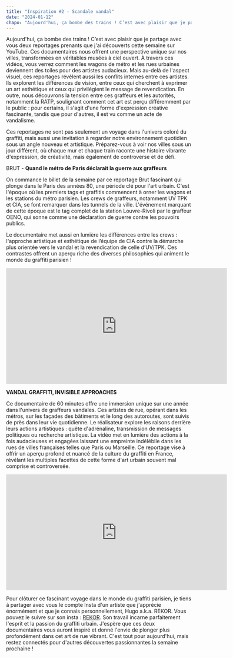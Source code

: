 ```yaml
---
title: "Inspiration #2 - Scandale vandal"
date: "2024-01-12"
chapo: "Aujourd'hui, ça bombe des trains ! C’est avec plaisir que je partage avec vous deux reportages prenants que j'ai découverts cette semaine sur YouTube."
---
```


Aujourd'hui, ça bombe des trains ! C’est avec plaisir que je partage avec vous deux reportages prenants que j'ai découverts cette semaine sur YouTube. Ces documentaires nous offrent une perspective unique sur nos villes, transformées en véritables musées à ciel ouvert. À travers ces vidéos, vous verrez comment les wagons de métro et les rues urbaines deviennent des toiles pour des artistes audacieux. Mais au-delà de l'aspect visuel, ces reportages révèlent aussi les conflits internes entre ces artistes. Ils explorent les différences de vision, entre ceux qui cherchent à exprimer un art esthétique et ceux qui privilégient le message de revendication. En outre, nous découvrons la tension entre ces graffeurs et les autorités, notamment la RATP, soulignant comment cet art est perçu différemment par le public : pour certains, il s'agit d'une forme d'expression créative fascinante, tandis que pour d'autres, il est vu comme un acte de vandalisme.

Ces reportages ne sont pas seulement un voyage dans l'univers coloré du graffiti, mais aussi une invitation à regarder notre environnement quotidien sous un angle nouveau et artistique. Préparez-vous à voir nos villes sous un jour différent, où chaque mur et chaque train raconte une histoire vibrante d'expression, de créativité, mais également de controverse et de défi.

BRUT - **Quand le métro de Paris déclarait la guerre aux graffeurs**

On commance le billet de la semaine par ce reportage Brut fascinant qui plonge dans le Paris des années 80, une période clé pour l'art urbain. C'est l'époque où les premiers tags et graffitis commencent à orner les wagons et les stations du métro parisien. Les crews de graffeurs, notamment UV TPK et CIA, se font remarquer dans les tunnels de la ville. L'événement marquant de cette époque est le tag complet de la station Louvre-Rivoli par le graffeur OENO, qui sonne comme une déclaration de guerre contre les pouvoirs publics.

Le documentaire met aussi en lumière les différences entre les crews : l'approche artistique et esthétique de l’équipe de CIA contre la démarche plus orientée vers le vandal et la revendication de celle d’UV/TPK. Ces contrastes offrent un aperçu riche des diverses philosophies qui animent le monde du graffiti parisien !

<iframe width="600" height="315" src="https://www.youtube-nocookie.com/embed/fNgKW2zjPVg?si=d3Dj9TjQA9HNiApm" title="YouTube video player" frameborder="0" allow="accelerometer; autoplay; clipboard-write; encrypted-media; gyroscope; picture-in-picture; web-share" allowfullscreen></iframe>

**VANDAL GRAFFITI, INVISIBLE APPROACHES**

Ce documentaire de 60 minutes offre une immersion unique sur une année dans l'univers de graffeurs vandales. Ces artistes de rue, opérant dans les métros, sur les façades des bâtiments et le long des autoroutes, sont suivis de près dans leur vie quotidienne. Le réalisateur explore les raisons derrière leurs actions artistiques : quête d'adrénaline, transmission de messages politiques ou recherche artistique. La vidéo met en lumière des actions à la fois audacieuses et engagées laissant une empreinte indélébile dans les rues de villes françaises telles que Paris ou Marseille. Ce reportage vise à offrir un aperçu profond et nuancé de la culture du graffiti en France, révélant les multiples facettes de cette forme d'art urbain souvent mal comprise et controversée.

<iframe width="600" height="315" src="https://www.youtube-nocookie.com/embed/1esLZa7Mhho?si=DAhQmvx6yleAZ_km" title="YouTube video player" frameborder="0" allow="accelerometer; autoplay; clipboard-write; encrypted-media; gyroscope; picture-in-picture; web-share" allowfullscreen></iframe>

Pour clôturer ce fascinant voyage dans le monde du graffiti parisien, je tiens à partager avec vous le compte Insta d'un artiste que j'apprécie énormément et que je connais personnellement, Hugo a.k.a. REKOR. Vous pouvez le suivre sur son insta : <a target="_blank" href="https://www.instagram.com/rekoooor/">REKOR</a>. Son travail incarne parfaitement l'esprit et la passion du graffiti urbain. J'espère que ces deux documentaires vous auront inspiré et donné l'envie de plonger plus profondément dans cet art de rue vibrant. C'est tout pour aujourd'hui, mais restez connectés pour d'autres découvertes passionnantes la semaine prochaine !
